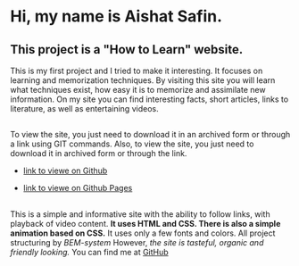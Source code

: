 # Hi, my name is Aishat Safin.

## This project is a **"How to Learn"** website.

This is my first project and I tried to make it interesting. It focuses on learning and memorization techniques. By visiting this site you will learn what techniques exist, how easy it is to memorize and assimilate new information. On my site you can find interesting facts, short articles, links to literature, as well as entertaining videos.

##

To view the site, you just need to download it in an archived form or through a link using GIT commands.
Also, to view the site, you just need to download it in archived form or through the link.

* [link to viewe  on Github](https://github.com/homo-errantium/how_to_study)

* [link to viewe  on Github Pages](https://homo-errantium.github.io/how_to_study/)


##

This is a simple and informative site with the ability to follow links, with playback of video content. **It uses HTML and CSS. There is also a simple animation based on CSS.** It uses only a few fonts and colors. All project structuring by _BEM-system_ However, _the site is tasteful, organic and friendly looking._ You can find me at [GitHub](https://github.com/homo-errantium/)
